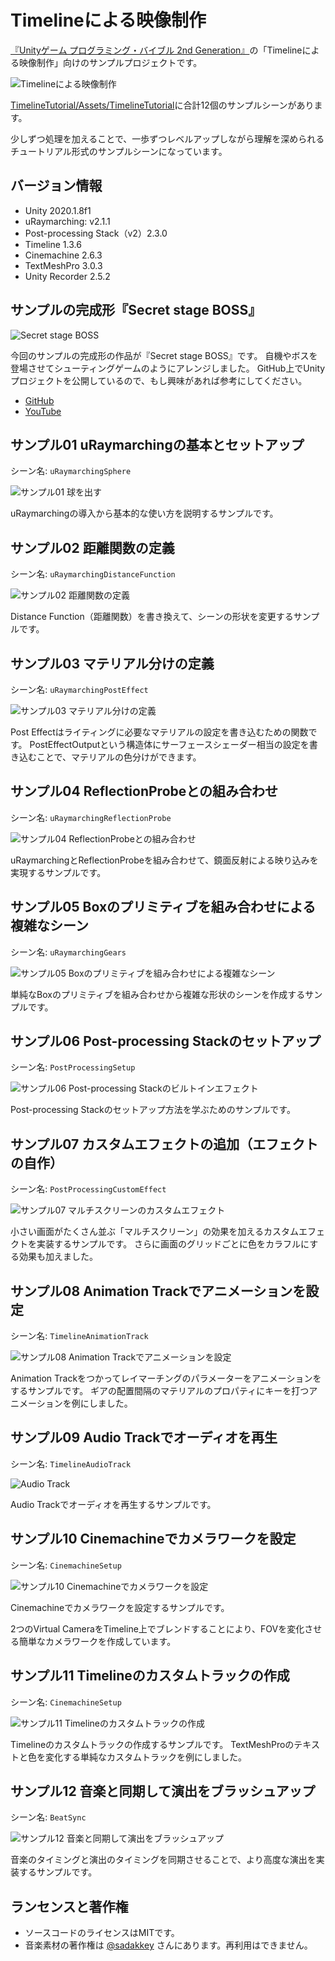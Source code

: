# Timelineによる映像制作

[『Unityゲーム プログラミング・バイブル 2nd Generation』](https://amzn.to/3oe2agf)の「Timelineによる映像制作」向けのサンプルプロジェクトです。

![Timelineによる映像制作](Images/Collage_Fotor.png)

[TimelineTutorial/Assets/TimelineTutorial](TimelineTutorial/Assets/TimelineTutorial)に合計12個のサンプルシーンがあります。

少しずつ処理を加えることで、一歩ずつレベルアップしながら理解を深められるチュートリアル形式のサンプルシーンになっています。

## バージョン情報

- Unity 2020.1.8f1
- uRaymarching: v2.1.1
- Post-processing Stack（v2）2.3.0
- Timeline 1.3.6
- Cinemachine 2.6.3
- TextMeshPro 3.0.3
- Unity Recorder 2.5.2

## サンプルの完成形『Secret stage BOSS』

![Secret stage BOSS](Images/secret_stage_boss.jpg)

今回のサンプルの完成形の作品が『Secret stage BOSS』です。
自機やボスを登場させてシューティングゲームのようにアレンジしました。
GitHub上でUnityプロジェクトを公開しているので、もし興味があれば参考にしてください。

- [GitHub](https://github.com/gam0022/secret-stage-boss)
- [YouTube](https://youtu.be/srO7IxNckZ8)

## サンプル01 uRaymarchingの基本とセットアップ

シーン名: `uRaymarchingSphere`

![サンプル01 球を出す](Images/01_uRaymarchingSphere.jpg)

uRaymarchingの導入から基本的な使い方を説明するサンプルです。

## サンプル02 距離関数の定義

シーン名: `uRaymarchingDistanceFunction`

![サンプル02 距離関数の定義](Images/02_uRaymarchingDistanceFunction.jpg)

Distance Function（距離関数）を書き換えて、シーンの形状を変更するサンプルです。

## サンプル03 マテリアル分けの定義

シーン名: `uRaymarchingPostEffect`

![サンプル03 マテリアル分けの定義](Images/03_uRaymarchingPostEffect.jpg)

Post Effectはライティングに必要なマテリアルの設定を書き込むための関数です。
PostEffectOutputという構造体にサーフェースシェーダー相当の設定を書き込むことで、マテリアルの色分けができます。

## サンプル04 ReflectionProbeとの組み合わせ

シーン名: `uRaymarchingReflectionProbe`

![サンプル04 ReflectionProbeとの組み合わせ](Images/04_uRaymarchingReflectionProbe.jpg)

uRaymarchingとReflectionProbeを組み合わせて、鏡面反射による映り込みを実現するサンプルです。

## サンプル05 Boxのプリミティブを組み合わせによる複雑なシーン

シーン名: `uRaymarchingGears`

![サンプル05 Boxのプリミティブを組み合わせによる複雑なシーン](Images/05_uRaymarchingGears.jpg)

単純なBoxのプリミティブを組み合わせから複雑な形状のシーンを作成するサンプルです。

## サンプル06 Post-processing Stackのセットアップ

シーン名: `PostProcessingSetup`

![サンプル06 Post-processing Stackのビルトインエフェクト](Images/06_EffectAll.jpg)

Post-processing Stackのセットアップ方法を学ぶためのサンプルです。

## サンプル07 カスタムエフェクトの追加（エフェクトの自作）

シーン名: `PostProcessingCustomEffect`

![サンプル07 マルチスクリーンのカスタムエフェクト](Images/07_PostProcessingCustomEffect.jpg)

小さい画面がたくさん並ぶ「マルチスクリーン」の効果を加えるカスタムエフェクトを実装するサンプルです。
さらに画面のグリッドごとに色をカラフルにする効果も加えました。

## サンプル08 Animation Trackでアニメーションを設定

シーン名: `TimelineAnimationTrack`

![サンプル08 Animation Trackでアニメーションを設定](Images/08_TimelineAnimationTrack.gif)

Animation Trackをつかってレイマーチングのパラメーターをアニメーションをするサンプルです。
ギアの配置間隔のマテリアルのプロパティにキーを打つアニメーションを例にしました。

## サンプル09 Audio Trackでオーディオを再生

シーン名: `TimelineAudioTrack`

![Audio Track](Images/09_AudioTrack.png)

Audio Trackでオーディオを再生するサンプルです。

## サンプル10 Cinemachineでカメラワークを設定

シーン名: `CinemachineSetup`

![サンプル10 Cinemachineでカメラワークを設定](Images/10_CinemachineSetup.gif)

Cinemachineでカメラワークを設定するサンプルです。

2つのVirtual CameraをTimeline上でブレンドすることにより、FOVを変化させる簡単なカメラワークを作成しています。

## サンプル11 Timelineのカスタムトラックの作成

シーン名: `CinemachineSetup`

![サンプル11 Timelineのカスタムトラックの作成](Images/11_CustomTimelineTrack.gif)

Timelineのカスタムトラックの作成するサンプルです。
TextMeshProのテキストと色を変化する単純なカスタムトラックを例にしました。

## サンプル12 音楽と同期して演出をブラッシュアップ

シーン名: `BeatSync`

![サンプル12 音楽と同期して演出をブラッシュアップ](Images/12_BeatSync.gif)

音楽のタイミングと演出のタイミングを同期させることで、より高度な演出を実装するサンプルです。

## ランセンスと著作権

- ソースコードのライセンスはMITです。
- 音楽素材の著作権は [@sadakkey](https://twitter.com/sadakkey) さんにあります。再利用はできません。